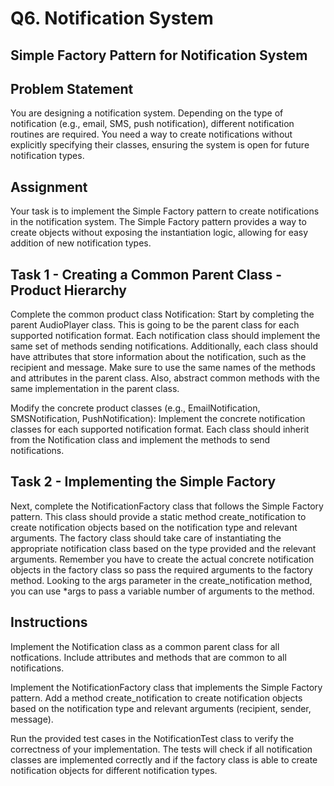 # Q6. Notification System

## Simple Factory Pattern for Notification System
## Problem Statement
You are designing a notification system. Depending on the type of notification (e.g., email, SMS, push notification), different notification routines are required. You need a way to create notifications without explicitly specifying their classes, ensuring the system is open for future notification types.

## Assignment
Your task is to implement the Simple Factory pattern to create notifications in the notification system. The Simple Factory pattern provides a way to create objects without exposing the instantiation logic, allowing for easy addition of new notification types.

## Task 1 - Creating a Common Parent Class - Product Hierarchy
Complete the common product class Notification: Start by completing the parent AudioPlayer class. This is going to be the parent class for each supported notification format. Each notification class should implement the same set of methods sending notifications. Additionally, each class should have attributes that store information about the notification, such as the recipient and message. Make sure to use the same names of the methods and attributes in the parent class. Also, abstract common methods with the same implementation in the parent class.

Modify the concrete product classes (e.g., EmailNotification, SMSNotification, PushNotification): Implement the concrete notification classes for each supported notification format. Each class should inherit from the Notification class and implement the methods to send notifications.

## Task 2 - Implementing the Simple Factory
Next, complete the NotificationFactory class that follows the Simple Factory pattern. This class should provide a static method create_notification to create notification objects based on the notification type and relevant arguments. The factory class should take care of instantiating the appropriate notification class based on the type provided and the relevant arguments. Remember you have to create the actual concrete notification objects in the factory class so pass the required arguments to the factory method. Looking to the args parameter in the create_notification method, you can use *args to pass a variable number of arguments to the method.

## Instructions
Implement the Notification class as a common parent class for all notfications. Include attributes and methods that are common to all notifications.

Implement the NotificationFactory class that implements the Simple Factory pattern. Add a method create_notification to create notification objects based on the notification type and relevant arguments (recipient, sender, message).

Run the provided test cases in the NotificationTest class to verify the correctness of your implementation. The tests will check if all notification classes are implemented correctly and if the factory class is able to create notification objects for different notification types.